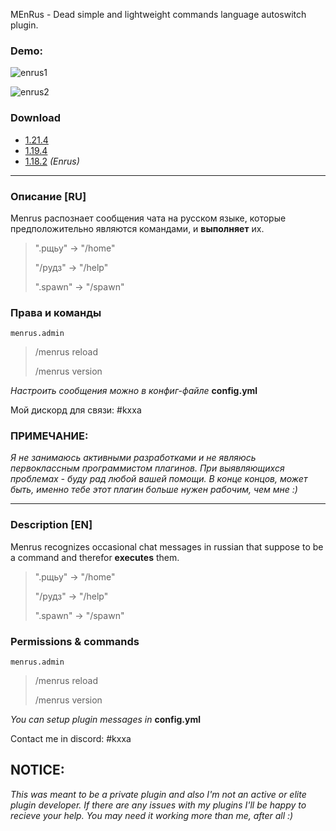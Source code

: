 MEnRus - Dead simple and lightweight commands language autoswitch plugin.
### Demo:
![enrus1](https://github.com/user-attachments/assets/4a265124-c07c-4cdf-8f02-ee342ebb424c)

![enrus2](https://github.com/user-attachments/assets/76392142-f54b-414e-8559-1e35f37abb56)

### Download
- [1.21.4](https://github.com/Zeroxeron/Menrus/releases/tag/1.21.4)
- [1.19.4](https://drive.google.com/file/d/1Pmm549WzGjuHQSaY4hmazIqynrKaq_cj/view?usp=drive_link)
- [1.18.2](https://drive.google.com/file/d/1lFG40mpinxAskxNxbkO6bIHeSTUlQxGd/view?usp=drive_link) *(Enrus)*

---

### Описание [RU]
Menrus распознает сообщения чата на русском языке, которые предположительно являются командами, и **выполняет** их.
> ".рщьу" -> "/home"
> 
> "/рудз" -> "/help"
> 
> ".spawn" -> "/spawn"

### Права и команды
`menrus.admin` 
> /menrus reload
> 
> /menrus version 

*Настроить сообщения можно в конфиг-файле* **config.yml**

Мой дискорд для связи: #kxxa

### ПРИМЕЧАНИЕ:
*Я не занимаюсь активными разработками и не являюсь первоклассным программистом плагинов. При выявляющихся проблемах - буду рад любой вашей помощи. В конце концов, может быть, именно тебе этот плагин больше нужен рабочим, чем мне :)*

---

### Description [EN]
Menrus recognizes occasional chat messages in russian that suppose to be a command and therefor **executes** them.
> ".рщьу" -> "/home"
> 
> "/рудз" -> "/help"
> 
> ".spawn" -> "/spawn"

### Permissions & commands
`menrus.admin` 
> /menrus reload
> 
> /menrus version 

*You can setup plugin messages in* **config.yml**

Contact me in discord: #kxxa

## NOTICE:
*This was meant to be a private plugin and also I'm not an active or elite plugin developer. If there are any issues with my plugins I'll be happy to recieve your help. You may need it working more than me, after all :)*
